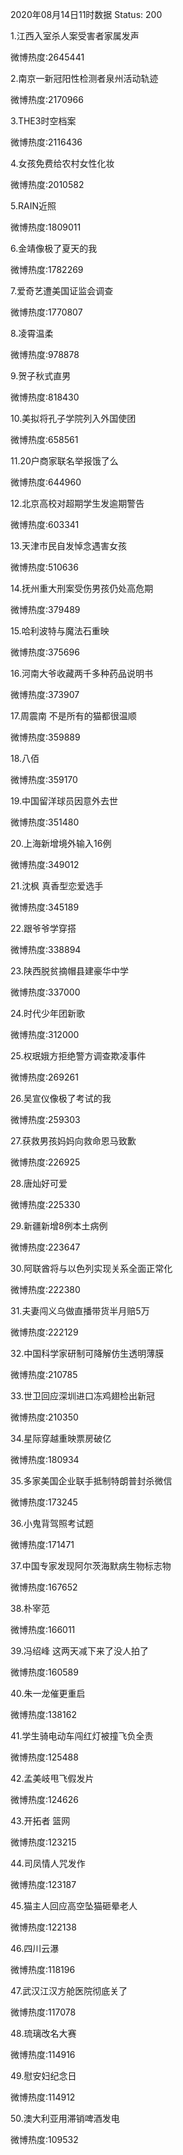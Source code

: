 2020年08月14日11时数据
Status: 200

1.江西入室杀人案受害者家属发声

微博热度:2645441

2.南京一新冠阳性检测者泉州活动轨迹

微博热度:2170966

3.THE3时空档案

微博热度:2116436

4.女孩免费给农村女性化妆

微博热度:2010582

5.RAIN近照

微博热度:1809011

6.金靖像极了夏天的我

微博热度:1782269

7.爱奇艺遭美国证监会调查

微博热度:1770807

8.凌霄温柔

微博热度:978878

9.贺子秋式直男

微博热度:818430

10.美拟将孔子学院列入外国使团

微博热度:658561

11.20户商家联名举报饿了么

微博热度:644960

12.北京高校对超期学生发逾期警告

微博热度:603341

13.天津市民自发悼念遇害女孩

微博热度:510636

14.抚州重大刑案受伤男孩仍处高危期

微博热度:379489

15.哈利波特与魔法石重映

微博热度:375696

16.河南大爷收藏两千多种药品说明书

微博热度:373907

17.周震南 不是所有的猫都很温顺

微博热度:359889

18.八佰

微博热度:359170

19.中国留洋球员因意外去世

微博热度:351480

20.上海新增境外输入16例

微博热度:349012

21.沈枫 真香型恋爱选手

微博热度:345189

22.跟爷爷学穿搭

微博热度:338894

23.陕西脱贫摘帽县建豪华中学

微博热度:337000

24.时代少年团新歌

微博热度:312000

25.权珉娥方拒绝警方调查欺凌事件

微博热度:269261

26.吴宣仪像极了考试的我

微博热度:259303

27.获救男孩妈妈向救命恩马致歉

微博热度:226925

28.唐灿好可爱

微博热度:225330

29.新疆新增8例本土病例

微博热度:223647

30.阿联酋将与以色列实现关系全面正常化

微博热度:222380

31.夫妻闯义乌做直播带货半月赔5万

微博热度:222129

32.中国科学家研制可降解仿生透明薄膜

微博热度:210785

33.世卫回应深圳进口冻鸡翅检出新冠

微博热度:210350

34.星际穿越重映票房破亿

微博热度:180934

35.多家美国企业联手抵制特朗普封杀微信

微博热度:173245

36.小鬼背驾照考试题

微博热度:171471

37.中国专家发现阿尔茨海默病生物标志物

微博热度:167652

38.朴宰范

微博热度:166011

39.冯绍峰 这两天减下来了没人拍了

微博热度:160589

40.朱一龙催更重启

微博热度:138162

41.学生骑电动车闯红灯被撞飞负全责

微博热度:125488

42.孟美岐甩飞假发片

微博热度:124626

43.开拓者 篮网

微博热度:123215

44.司凤情人咒发作

微博热度:123187

45.猫主人回应高空坠猫砸晕老人

微博热度:122138

46.四川云瀑

微博热度:118196

47.武汉江汉方舱医院彻底关了

微博热度:117078

48.琉璃改名大赛

微博热度:114916

49.慰安妇纪念日

微博热度:114912

50.澳大利亚用滞销啤酒发电

微博热度:109532

